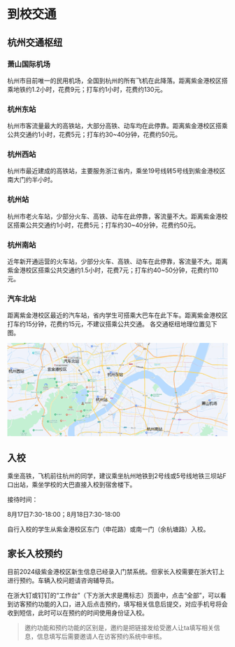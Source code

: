 # 到校交通

## 杭州交通枢纽

### 萧山国际机场

杭州市目前唯一的民用机场，全国到杭州的所有飞机在此降落。距离紫金港校区搭乘地铁约1.2小时，花费9元；打车约1小时，花费约130元。

### 杭州东站

杭州市客流量最大的高铁站，大部分高铁、动车均在此停靠。距离紫金港校区搭乘公共交通约1小时，花费5元；打车约30~40分钟，花费约50元。

### 杭州西站

杭州市最近建成的高铁站，主要服务浙江省内，乘坐19号线转5号线到紫金港校区南大门约半小时。

### 杭州站

杭州市老火车站，少部分火车、高铁、动车在此停靠，客流量不大。距离紫金港校区搭乘公共交通约1小时，花费5元；打车约30~40分钟，花费约50元。

### 杭州南站

近年新开通运营的火车站，少部分火车、高铁、动车在此停靠，客流量不大。距离紫金港校区搭乘公共交通约1.5小时，花费7元；打车约40~50分钟，花费约110元。

### 汽车北站

距离紫金港校区最近的汽车站，省内学生可搭乘大巴车在此下车。距离紫金港校区打车约15分钟，花费约15元，不建议搭乘公共交通。
各交通枢纽地理位置见下图。

![transporation](../assets/transportation.webp)

## 入校

乘坐高铁，飞机前往杭州的同学，建议乘坐杭州地铁到2号线或5号线地铁三坝站F口出站，乘坐学校的大巴直接入校到宿舍楼下。

接待时间：

8月17日7:30-18:00；8月18日7:30-18:00

自行入校的学生从紫金港校区东门（申花路）或南一门（余杭塘路）入校。

## 家长入校预约

目前2024级紫金港校区新生信息已经录入门禁系统。但家长入校需要在浙大钉上进行预约。车辆入校问题请咨询辅导员。

在浙大钉或钉钉的“工作台”（下方浙大求是鹰标志）页面中，点击“全部”，可以看到访客预约功能的入口，进入后点击预约，填写相关信息后提交，对应手机号将会收到短信，此时可以在预约的时间使用身份证入校。

> 邀约功能和预约功能的区别是，邀约是把链接发给受邀人让ta填写相关信息，信息填写后需要邀请人在访客预约系统中审核。

